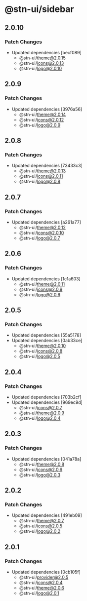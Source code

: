 # @stn-ui/sidebar

## 2.0.10

### Patch Changes

- Updated dependencies [becf089]
  - @stn-ui/theme@2.0.15
  - @stn-ui/icons@2.0.13
  - @stn-ui/logo@2.0.10

## 2.0.9

### Patch Changes

- Updated dependencies [3976a56]
  - @stn-ui/theme@2.0.14
  - @stn-ui/icons@2.0.12
  - @stn-ui/logo@2.0.9

## 2.0.8

### Patch Changes

- Updated dependencies [73433c3]
  - @stn-ui/theme@2.0.13
  - @stn-ui/icons@2.0.11
  - @stn-ui/logo@2.0.8

## 2.0.7

### Patch Changes

- Updated dependencies [a261a77]
  - @stn-ui/theme@2.0.12
  - @stn-ui/icons@2.0.10
  - @stn-ui/logo@2.0.7

## 2.0.6

### Patch Changes

- Updated dependencies [1c1a603]
  - @stn-ui/theme@2.0.11
  - @stn-ui/icons@2.0.9
  - @stn-ui/logo@2.0.6

## 2.0.5

### Patch Changes

- Updated dependencies [55a5178]
- Updated dependencies [0ab33ce]
  - @stn-ui/theme@2.0.10
  - @stn-ui/icons@2.0.8
  - @stn-ui/logo@2.0.5

## 2.0.4

### Patch Changes

- Updated dependencies [703b2cf]
- Updated dependencies [969ec9d]
  - @stn-ui/icons@2.0.7
  - @stn-ui/theme@2.0.9
  - @stn-ui/logo@2.0.4

## 2.0.3

### Patch Changes

- Updated dependencies [041a78a]
  - @stn-ui/theme@2.0.8
  - @stn-ui/icons@2.0.6
  - @stn-ui/logo@2.0.3

## 2.0.2

### Patch Changes

- Updated dependencies [491eb09]
  - @stn-ui/theme@2.0.7
  - @stn-ui/icons@2.0.5
  - @stn-ui/logo@2.0.2

## 2.0.1

### Patch Changes

- Updated dependencies [0cb105f]
  - @stn-ui/provider@2.0.5
  - @stn-ui/icons@2.0.4
  - @stn-ui/theme@2.0.6
  - @stn-ui/logo@2.0.1

